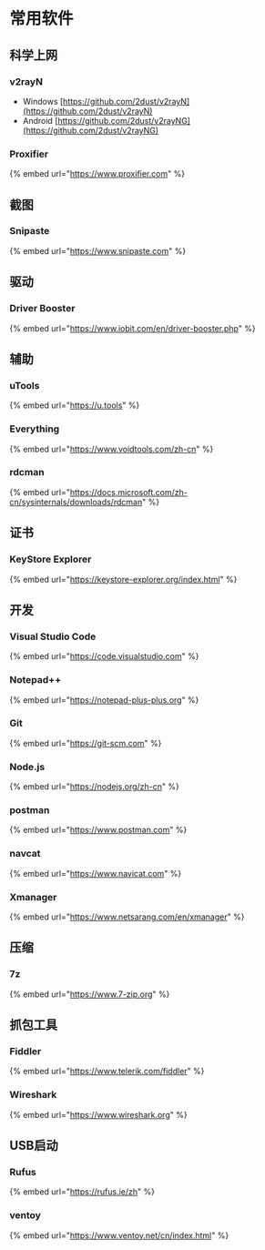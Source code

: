 # 常用软件

## 科学上网

### v2rayN

* Windows [https://github.com/2dust/v2rayN](https://github.com/2dust/v2rayN)
* Android [https://github.com/2dust/v2rayNG](https://github.com/2dust/v2rayNG)

### Proxifier

{% embed url="https://www.proxifier.com" %}

## 截图

### Snipaste

{% embed url="https://www.snipaste.com" %}

## 驱动

### Driver Booster

{% embed url="https://www.iobit.com/en/driver-booster.php" %}

## 辅助

### uTools

{% embed url="https://u.tools" %}

### Everything <a href="#everything" id="everything"></a>

{% embed url="https://www.voidtools.com/zh-cn" %}

### rdcman

{% embed url="https://docs.microsoft.com/zh-cn/sysinternals/downloads/rdcman" %}

## 证书

### KeyStore Explorer

{% embed url="https://keystore-explorer.org/index.html" %}

## 开发

### Visual Studio Code

{% embed url="https://code.visualstudio.com" %}

### Notepad++

{% embed url="https://notepad-plus-plus.org" %}

### Git

{% embed url="https://git-scm.com" %}

### Node.js

{% embed url="https://nodejs.org/zh-cn" %}

### postman

{% embed url="https://www.postman.com" %}

### navcat

{% embed url="https://www.navicat.com" %}

### **Xmanager**

{% embed url="https://www.netsarang.com/en/xmanager" %}

## 压缩

### 7z

{% embed url="https://www.7-zip.org" %}

## 抓包工具

### Fiddler

{% embed url="https://www.telerik.com/fiddler" %}

### Wireshark

{% embed url="https://www.wireshark.org" %}

## USB启动

### Rufus

{% embed url="https://rufus.ie/zh" %}

### ventoy

{% embed url="https://www.ventoy.net/cn/index.html" %}
